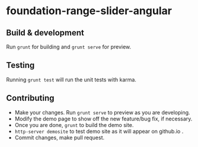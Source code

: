 # foundation-range-slider-angular

## Build & development

Run `grunt` for building and `grunt serve` for preview.

## Testing

Running `grunt test` will run the unit tests with karma.

## Contributing

* Make your changes. Run `grunt serve` to preview as you are developing.
* Modify the demo page to show off the new feature/bug fix, if necessary.
* Once you are done, `grunt` to build the demo site.
* `http-server demosite` to test demo site as it will appear on github.io .
* Commit changes, make pull request.

